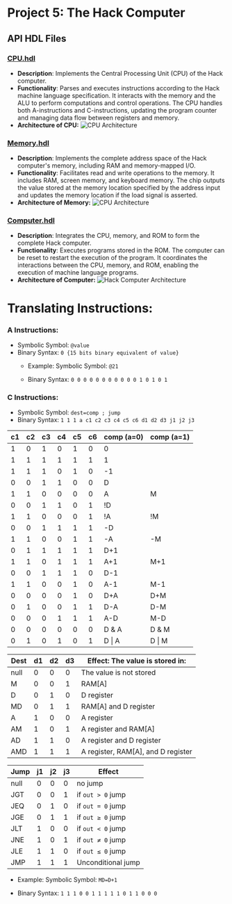 # Project 5: The Hack Computer

## API HDL Files

### [CPU.hdl](CPU.hdl)
- **Description**: Implements the Central Processing Unit (CPU) of the Hack computer.
- **Functionality**: Parses and executes instructions according to the Hack machine language specification. It interacts with the memory and the ALU to perform computations and control operations. The CPU handles both A-instructions and C-instructions, updating the program counter and managing data flow between registers and memory.
- **Architecture of CPU:**
![CPU Architecture](https://i.sstatic.net/emWTfTvI.png)

### [Memory.hdl](Memory.hdl)
- **Description**: Implements the complete address space of the Hack computer's memory, including RAM and memory-mapped I/O.
- **Functionality**: Facilitates read and write operations to the memory. It includes RAM, screen memory, and keyboard memory. The chip outputs the value stored at the memory location specified by the address input and updates the memory location if the load signal is asserted.
- **Architecture of Memory:**
![CPU Architecture](https://i.sstatic.net/51MRItuH.png)

### [Computer.hdl](Computer.hdl)
- **Description**: Integrates the CPU, memory, and ROM to form the complete Hack computer.
- **Functionality**: Executes programs stored in the ROM. The computer can be reset to restart the execution of the program. It coordinates the interactions between the CPU, memory, and ROM, enabling the execution of machine language programs.
- **Architecture of Computer:**
![Hack Computer Architecture](https://i.sstatic.net/cwLb8LVg.png)

# Translating Instructions:

### A Instructions:

- Symbolic Symbol: `@value`
- Binary Syntax:  `0 {15 bits binary equivalent of value}`    
   - Example: Symbolic Symbol: `@21` 

   - Binary Syntax:  `0 0 0 0 0 0 0 0 0 0 0 1 0 1 0 1`
   

### C Instructions:

- Symbolic Symbol: `dest=comp ; jump`
- Binary Syntax:  `1 1 1 a c1 c2 c3 c4 c5 c6 d1 d2 d3 j1 j2 j3`

| c1 | c2 | c3 | c4 | c5 | c6 | comp (a=0) | comp (a=1) |
|----|----|----|----|----|----|-------------|-------------|
| 1  | 0  | 1  | 0  | 1  | 0  | 0           |             |
| 1  | 1  | 1  | 1  | 1  | 1  | 1           |             |
| 1  | 1  | 1  | 0  | 1  | 0  | -1          |             |
| 0  | 0  | 1  | 1  | 0  | 0  | D           |             |
| 1  | 1  | 0  | 0  | 0  | 0  | A           | M           |
| 0  | 0  | 1  | 1  | 0  | 1  | !D          |             |
| 1  | 1  | 0  | 0  | 0  | 1  | !A          | !M          |
| 0  | 0  | 1  | 1  | 1  | 1  | -D          |             |
| 1  | 1  | 0  | 0  | 1  | 1  | -A          | -M          |
| 0  | 1  | 1  | 1  | 1  | 1  | D+1         |             |
| 1  | 1  | 0  | 1  | 1  | 1  | A+1         | M+1         |
| 0  | 0  | 1  | 1  | 1  | 0  | D-1         |             |
| 1  | 1  | 0  | 0  | 1  | 0  | A-1         | M-1         |
| 0  | 0  | 0  | 0  | 1  | 0  | D+A         | D+M         |
| 0  | 1  | 0  | 0  | 1  | 1  | D-A         | D-M         |
| 0  | 0  | 0  | 1  | 1  | 1  | A-D         | M-D         |
| 0  | 0  | 0  | 0  | 0  | 0  | D & A       | D & M       |
| 0  | 1  | 0  | 1  | 0  | 1  | D \| A      | D \| M      |


| Dest   | d1 | d2 | d3 | Effect: The value is stored in:         |
|--------|----|----|----|-----------------------------------------|
| null   | 0  | 0  | 0  | The value is not stored                |
| M      | 0  | 0  | 1  | RAM[A]                                 |
| D      | 0  | 1  | 0  | D register                             |
| MD     | 0  | 1  | 1  | RAM[A] and D register                  |
| A      | 1  | 0  | 0  | A register                             |
| AM     | 1  | 0  | 1  | A register and RAM[A]                  |
| AD     | 1  | 1  | 0  | A register and D register              |
| AMD    | 1  | 1  | 1  | A register, RAM[A], and D register      |


| Jump   | j1 | j2 | j3 | Effect                      |
|--------|----|----|----|-----------------------------|
| null   | 0  | 0  | 0  | no jump                    |
| JGT    | 0  | 0  | 1  | if `out > 0` jump          |
| JEQ    | 0  | 1  | 0  | if `out = 0` jump          |
| JGE    | 0  | 1  | 1  | if `out ≥ 0` jump          |
| JLT    | 1  | 0  | 0  | if `out < 0` jump          |
| JNE    | 1  | 0  | 1  | if `out ≠ 0` jump          |
| JLE    | 1  | 1  | 0  | if `out ≤ 0` jump          |
| JMP    | 1  | 1  | 1  | Unconditional jump         |

   - Example: Symbolic Symbol: `MD=D+1` 

   - Binary Syntax:  `1 1 1 0 0 1 1 1 1 1 0 1 1 0 0 0`
